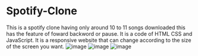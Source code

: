 # Spotify-Clone
This is a spotify clone having only around 10 to 11 songs downloaded this has the feature of foward backword or pause.
It is a code of HTML CSS and JavaScript.
It is a responsive website that can change according to the size of the screen you want.
![image](https://github.com/agmk1/Spotify-Clone/assets/97788724/32646fd9-6000-4658-9b66-3c81091e9cd6)
![image](https://github.com/agmk1/Spotify-Clone/assets/97788724/e8dcaadf-20ab-4eb9-825b-5e5379c80317)
![image](https://github.com/agmk1/Spotify-Clone/assets/97788724/d907d045-3e96-48b0-8e4a-77905f277903)
